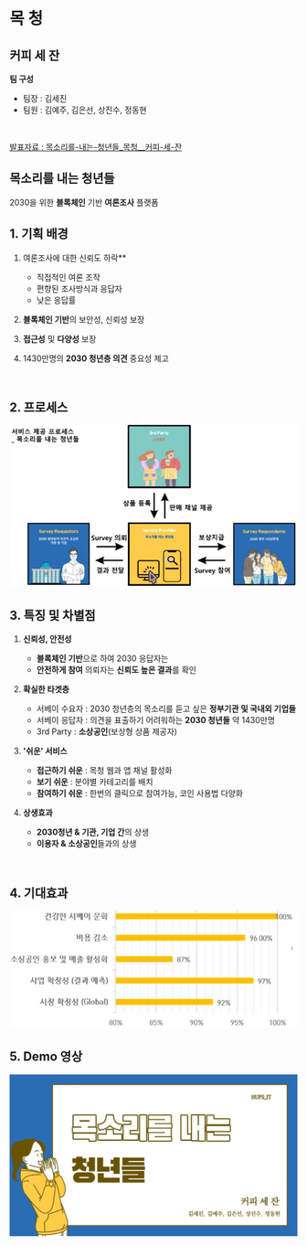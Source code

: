 # 목 청

## **커피 세 잔**
**팀 구성**
   * 팀장 : 김세진
   * 팀원 : 김예주, 김은선, 상진수, 정동현
  <br>

[발표자료 : 목소리를-내는-청년들_목청__커피-세-잔](docs/목소리를-내는-청년들_목청__커피-세-잔.pdf)
## **목소리를 내는 청년들**
2030을 위한 **블록체인** 기반 **여론조사** 플랫폼


## **1. 기획 배경**
1. 여론조사에 대한 신뢰도 하락**
   * 직접적인 여론 조작
   * 편향된 조사방식과 응답자
   * 낮은 응답률

2. **블록체인 기반**의 보안성, 신뢰성 보장
3. **접근성** 및 **다양성** 보장
4. 1430만명의 **2030 청년층 의견** 중요성 제고
<br>

## **2. 프로세스**
![Business Process](./img/mocchung_flowchart.JPG)
<br>

## **3. 특징 및 차별점**
1. **신뢰성, 안전성**
   * **블록체인 기반**으로 하여 2030 응답자는 
   * **안전하게 참여** 의뢰자는 **신뢰도 높은 결과**를 확인

2. **확실한 타겟층**
   * 서베이 수요자 : 2030 청년층의 목소리를 듣고 싶은 **정부기관 및 국내외 기업들**
   * 서베이 응답자 : 의견을 표출하기 어려워하는 **2030 청년들** 약 1430만명
   * 3rd Party : **소상공인**(보상형 상품 제공자)

3. **'쉬운' 서비스**
   * **접근하기 쉬운** : 목청 웹과 앱 채널 활성화
   * **보기 쉬운** : 분야별 카테고리를 배치
   * **참여하기 쉬운** : 한번의 클릭으로 참여가능, 코인 사용법 다양화

4. **상생효과**
    * **2030청년 & 기관, 기업 간**의 상생
    * **이용자 & 소상공인**들과의 상생
<br>

## **4. 기대효과**
![Business Process](./img/expectation.JPG)
<br>

## **5. Demo 영상**
[![목 청 Demo video](./img/Preview.JPG)](https://youtu.be/ZbQwMJMhR5k) 